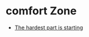 # comfort Zone


 - [The hardest part is starting](../The%20hardest%20part%20is%20starting/index.md)
    
